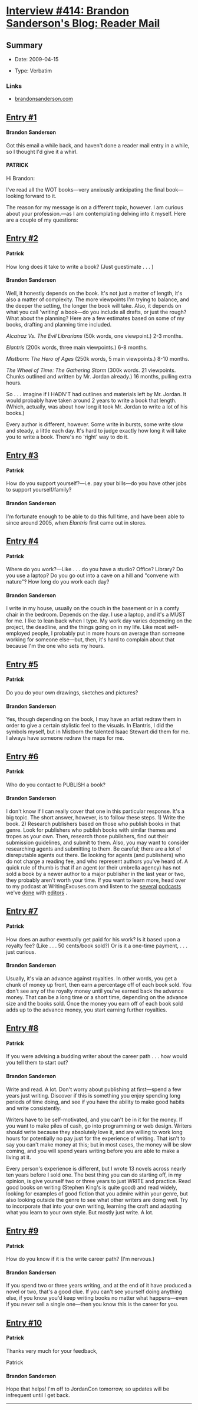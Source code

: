# [Interview #414: Brandon Sanderson's Blog: Reader Mail](https://www.theoryland.com/intvmain.php?i=414)

## Summary

- Date: 2009-04-15

- Type: Verbatim

### Links

- [brandonsanderson.com](http://brandonsanderson.com/blog/778/Reader-Mail)


## [Entry #1](https://www.theoryland.com/intvmain.php?i=414#1)

#### Brandon Sanderson

Got this email a while back, and haven't done a reader mail entry in a while, so I thought I'd give it a whirl.

#### PATRICK

Hi Brandon:

I've read all the WOT books—very anxiously anticipating the final book—looking forward to it.

The reason for my message is on a different topic, however. I am curious about your profession.—as I am contemplating delving into it myself. Here are a couple of my questions:

## [Entry #2](https://www.theoryland.com/intvmain.php?i=414#2)

#### Patrick

How long does it take to write a book? (Just guestimate . . . )

#### Brandon Sanderson

Well, it honestly depends on the book. It's not just a matter of length, it's also a matter of complexity. The more viewpoints I'm trying to balance, and the deeper the setting, the longer the book will take. Also, it depends on what you call 'writing' a book—do you include all drafts, or just the rough? What about the planning? Here are a few estimates based on some of my books, drafting and planning time included.

*Alcatraz Vs. The Evil Librarians*
(50k words, one viewpoint.) 2-3 months.
  
*Elantris*
(200k words, three main viewpoints.) 6-8 months.
  
*Mistborn: The Hero of Ages*
(250k words, 5 main viewpoints.) 8-10 months.
  
*The Wheel of Time: The Gathering Storm*
(300k words. 21 viewpoints. Chunks outlined and written by Mr. Jordan already.) 16 months, pulling extra hours.

So . . . imagine if I HADN'T had outlines and materials left by Mr. Jordan. It would probably have taken around 2 years to write a book that length. (Which, actually, was about how long it took Mr. Jordan to write a lot of his books.)

Every author is different, however. Some write in bursts, some write slow and steady, a little each day. It's hard to judge exactly how long it will take you to write a book. There's no 'right' way to do it.

## [Entry #3](https://www.theoryland.com/intvmain.php?i=414#3)

#### Patrick

How do you support yourself?—i.e. pay your bills—do you have other jobs to support yourself/family?

#### Brandon Sanderson

I'm fortunate enough to be able to do this full time, and have been able to since around 2005, when
*Elantris*
first came out in stores.

## [Entry #4](https://www.theoryland.com/intvmain.php?i=414#4)

#### Patrick

Where do you work?—Like . . . do you have a studio? Office? Library? Do you use a laptop? Do you go out into a cave on a hill and "convene with nature"? How long do you work each day?

#### Brandon Sanderson

I write in my house, usually on the couch in the basement or in a comfy chair in the bedroom. Depends on the day. I use a laptop, and it's a MUST for me. I like to lean back when I type. My work day varies depending on the project, the deadline, and the things going on in my life. Like most self-employed people, I probably put in more hours on average than someone working for someone else—but, then, it's hard to complain about that because I'm the one who sets my hours.

## [Entry #5](https://www.theoryland.com/intvmain.php?i=414#5)

#### Patrick

Do you do your own drawings, sketches and pictures?

#### Brandon Sanderson

Yes, though depending on the book, I may have an artist redraw them in order to give a certain stylistic feel to the visuals. In Elantris, I did the symbols myself, but in Mistborn the talented Isaac Stewart did them for me. I always have someone redraw the maps for me.

## [Entry #6](https://www.theoryland.com/intvmain.php?i=414#6)

#### Patrick

Who do you contact to PUBLISH a book?

#### Brandon Sanderson

I don't know if I can really cover that one in this particular response. It's a big topic. The short answer, however, is to follow these steps. 1) Write the book. 2) Research publishers based on those who publish books in that genre. Look for publishers who publish books with similar themes and tropes as your own. Then, research those publishers, find out their submission guidelines, and submit to them. Also, you may want to consider researching agents and submitting to them. Be careful; there are a lot of disreputable agents out there. Be looking for agents (and publishers) who do not charge a reading fee, and who represent authors you've heard of. A quick rule of thumb is that if an agent (or their umbrella agency) has not sold a book by a newer author to a major publisher in the last year or two, they probably aren't worth your time. If you want to learn more, head over to my podcast at WritingExcuses.com and listen to the
[several](http://www.writingexcuses.com/2008/08/24/writing-excuses-episode-29-talking-publishing-with-lou-anders/)
[podcasts](http://www.writingexcuses.com/2008/09/02/writing-excuses-episode-30-talking-revision-with-moshe-feder/)
we've
[done](http://www.writingexcuses.com/2008/04/27/writing-excuses-episode-12-submitting-to-editors-part-1/)
with
[editors](http://www.writingexcuses.com/2008/05/04/writing-excuses-episode-13-submitting-to-editors-part-2/)
.

## [Entry #7](https://www.theoryland.com/intvmain.php?i=414#7)

#### Patrick

How does an author eventually get paid for his work? Is it based upon a royalty fee? (Like . . . 50 cents/book sold?) Or is it a one-time payment, . . . just curious.

#### Brandon Sanderson

Usually, it's via an advance against royalties. In other words, you get a chunk of money up front, then earn a percentage off of each book sold. You don't see any of the royalty money until you've earned back the advance money. That can be a long time or a short time, depending on the advance size and the books sold. Once the money you earn off of each book sold adds up to the advance money, you start earning further royalties.

## [Entry #8](https://www.theoryland.com/intvmain.php?i=414#8)

#### Patrick

If you were advising a budding writer about the career path . . . how would you tell them to start out?

#### Brandon Sanderson

Write and read. A lot. Don't worry about publishing at first—spend a few years just writing. Discover if this is something you enjoy spending long periods of time doing, and see if you have the ability to make good habits and write consistently.

Writers have to be self-motivated, and you can't be in it for the money. If you want to make piles of cash, go into programming or web design. Writers should write because they absolutely love it, and are willing to work long hours for potentially no pay just for the experience of writing. That isn't to say you can't make money at this; but in most cases, the money will be slow coming, and you will spend years writing before you are able to make a living at it.

Every person's experience is different, but I wrote 13 novels across nearly ten years before I sold one. The best thing you can do starting off, in my opinion, is give yourself two or three years to just WRITE and practice. Read good books on writing (Stephen King's is quite good) and read widely, looking for examples of good fiction that you admire within your genre, but also looking outside the genre to see what other writers are doing well. Try to incorporate that into your own writing, learning the craft and adapting what you learn to your own style. But mostly just write. A lot.

## [Entry #9](https://www.theoryland.com/intvmain.php?i=414#9)

#### Patrick

How do you know if it is the write career path? (I'm nervous.)

#### Brandon Sanderson

If you spend two or three years writing, and at the end of it have produced a novel or two, that's a good clue. If you can't see yourself doing anything else, if you know you'd keep writing books no matter what happens—even if you never sell a single one—then you know this is the career for you.

## [Entry #10](https://www.theoryland.com/intvmain.php?i=414#10)

#### Patrick

Thanks very much for your feedback,

Patrick

#### Brandon Sanderson

Hope that helps! I'm off to JordanCon tomorrow, so updates will be infrequent until I get back.


---

